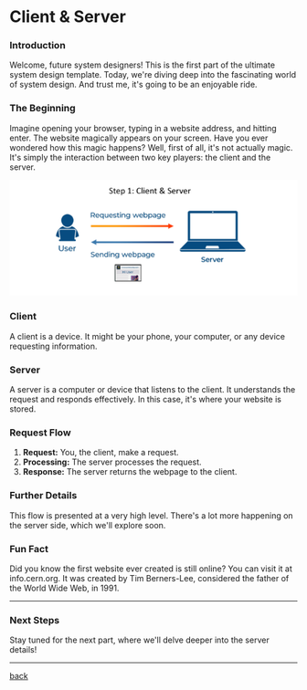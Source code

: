 # **Client & Server**

### **Introduction**

Welcome, future system designers\! This is the first part of the ultimate system design template. Today, we're diving deep into the fascinating world of system design. And trust me, it's going to be an enjoyable ride.

### **The Beginning**

Imagine opening your browser, typing in a website address, and hitting enter. The website magically appears on your screen. Have you ever wondered how this magic happens? Well, first of all, it's not actually magic. It's simply the interaction between two key players: the client and the server.

![01.png](img/01.png)

### **Client**

A client is a device. It might be your phone, your computer, or any device requesting information.

### **Server**

A server is a computer or device that listens to the client. It understands the request and responds effectively. In this case, it's where your website is stored.

### **Request Flow**

1. **Request:** You, the client, make a request.  
2. **Processing:** The server processes the request.  
3. **Response:** The server returns the webpage to the client.

### **Further Details**

This flow is presented at a very high level. There's a lot more happening on the server side, which we'll explore soon.

### **Fun Fact**

Did you know the first website ever created is still online? You can visit it at info.cern.org. It was created by Tim Berners-Lee, considered the father of the World Wide Web, in 1991\.

---
### **Next Steps**

Stay tuned for the next part, where we'll delve deeper into the server details\!

---

[back](../README.md)